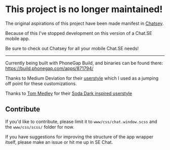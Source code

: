 # This project is no longer maintained!

The original aspirations of this project have been made manifest in [Chatsey](https://github.com/fredley/chatsey).

Because of this I've stopped development on this version of a Chat.SE mobile app.

Be sure to check out Chatsey for all your mobile Chat.SE needs!

---

Currently being built with PhoneGap Build, and binaries can be found there: https://build.phonegap.com/apps/871794/

Thanks to Medium Deviation for their [userstyle](http://userstyles.org/styles/97811/stack-exchange-chat-mobile) which I used as a jumping off point for these customizations.

Thanks to [Tom Medley](http://tommedley.com) for their [Soda Dark inspired userstyle](http://userstyles.org/styles/97667/soda-chat)

## Contribute
If you'd like to contribute, please limit it to `www/css/chat.window.scss` and the `www/css/scss/` folder for now.

If you have suggestions for improving the structure of the app wrapper itself, please make an issue or hit me up in SE Chat.
